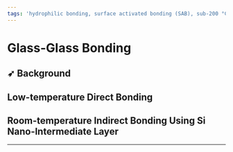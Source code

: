 ```yaml
---
tags: 'hydrophilic bonding, surface activated bonding (SAB), sub-200 °C'
---
```


# Glass-Glass Bonding

## ➶ Background

## Low-temperature Direct Bonding

## Room-temperature Indirect Bonding Using Si Nano-Intermediate Layer

---



